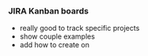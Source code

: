 ### JIRA Kanban boards

- really good to track specific projects
- show couple examples
- add how to create on
